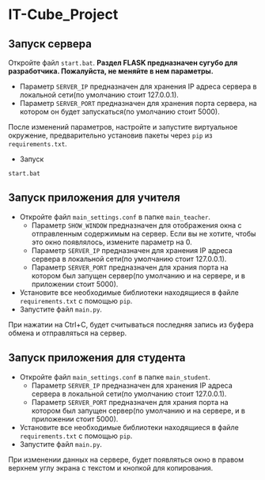 # IT-Cube_Project
## Запуск сервера
Откройте файл ```start.bat```. **Раздел FLASK предназначен сугубо для разработчика. Пожалуйста, не меняйте в нем параметры.**
  * Параметр ```SERVER_IP``` предназначен для хранения IP адреса сервера в локальной сети(по умолчанию стоит 127.0.0.1).
  * Параметр ```SERVER_PORT``` предназначен для хранения порта сервера, на котором он будет запускаться(по умолчанию стоит 5000).

После изменений параметров, настройте и запустите виртуальное окружение, предварительно установив пакеты через ```pip``` из ```requirements.txt```.
* Запуск
```batch
start.bat
```
## Запуск приложения для учителя
* Откройте файл ```main_settings.conf``` в папке ```main_teacher```.
  * Параметр ```SHOW_WINDOW``` предназначен для отображения окна с отправленным содержимым на сервер. Если вы не хотите, чтобы это окно появлялось, измените параметр на 0.
  * Параметр ```SERVER_IP``` предназначен для хранения IP адреса сервера в локальной сети(по умолчанию стоит 127.0.0.1).
  * Параметр ```SERVER_PORT``` предназначен для храния порта на котором был запущен сервер(по умолчанию и на сервере, и в приложении стоит 5000).
* Установите все необходимые библиотеки находящиеся в файле ```requirements.txt``` с помощью ```pip```.
* Запустите файл ```main.py```.

При нажатии на Ctrl+C, будет считываться последняя запись из буфера обмена и отправляться на сервер.

## Запуск приложения для студента
* Откройте файл ```main_settings.conf``` в папке ```main_student```.
  * Параметр ```SERVER_IP``` предназначен для хранения IP адреса сервера в локальной сети(по умолчанию стоит 127.0.0.1).
  * Параметр ```SERVER_PORT``` предназначен для храния порта на котором был запущен сервер(по умолчанию и на сервере, и в приложении стоит 5000).
* Установите все необходимые библиотеки находящиеся в файле ```requirements.txt``` с помощью ```pip```.
* Запустите файл ```main.py```.

При изменении данных на сервере, будет появляться окно в правом верхнем углу экрана с текстом и кнопкой для копирования.
